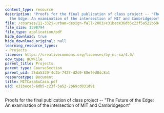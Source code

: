 ```yaml
---
content_type: resource
description: 'Proofs for the final publication of class project -- "The Future of
  the Edge: An examination of the intersection of MIT and Cambridgeport"'
file: /courses/11-332j-urban-design-fall-2003/e31bece36db5c23f5a522b69cd031d91_MITCasaSuCasa.pdf
file_size: 1598794
file_type: application/pdf
hide_download: true
hide_download_original: null
learning_resource_types:
- Projects
license: https://creativecommons.org/licenses/by-nc-sa/4.0/
ocw_type: OCWFile
parent_title: Projects
parent_type: CourseSection
parent_uid: 25da5339-4c2b-7427-d2d9-80efed8dc8a1
resourcetype: Document
title: MITCasaSuCasa.pdf
uid: e31bece3-6db5-c23f-5a52-2b69cd031d91
---
```

Proofs for the final publication of class project -- "The Future of the Edge: An examination of the intersection of MIT and Cambridgeport"